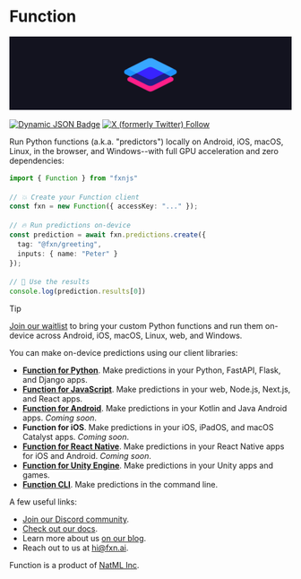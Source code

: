 # Function

![function logo](https://raw.githubusercontent.com/fxnai/.github/main/logo_wide.png)

[![Dynamic JSON Badge](https://img.shields.io/badge/dynamic/json?url=https%3A%2F%2Fdiscord.com%2Fapi%2Finvites%2Fy5vwgXkz2f%3Fwith_counts%3Dtrue&query=%24.approximate_member_count&logo=discord&logoColor=white&label=Function%20community)](https://fxn.ai/community)
[![X (formerly Twitter) Follow](https://img.shields.io/twitter/follow/fxnai)](https://twitter.com/fxnai)

Run Python functions (a.k.a. "predictors") locally on Android, iOS, macOS, Linux, in the browser, and Windows--with full GPU acceleration and zero dependencies:
```ts
import { Function } from "fxnjs"

// 💥 Create your Function client
const fxn = new Function({ accessKey: "..." });

// 🔥 Run predictions on-device
const prediction = await fxn.predictions.create({
  tag: "@fxn/greeting",
  inputs: { name: "Peter" }
});

// 🚀 Use the results
console.log(prediction.results[0])
```

> [!TIP]
> [Join our waitlist](https://fxn.ai/waitlist) to bring your custom Python functions and run them on-device across Android, iOS, macOS, Linux, web, and Windows.
> 
You can make on-device predictions using our client libraries:

- **[Function for Python](https://github.com/fxnai/fxn)**. Make predictions in your Python, FastAPI, Flask, and Django apps.
- **[Function for JavaScript](https://github.com/fxnai/fxnjs)**. Make predictions in your web, Node.js, Next.js, and React apps.
- **[Function for Android](https://central.sonatype.com/artifact/ai.fxn/fxn)**. Make predictions in your Kotlin and Java Android apps. *Coming soon*.
- **Function for iOS**. Make predictions in your iOS, iPadOS, and macOS Catalyst apps. *Coming soon*.
- **[Function for React Native](https://www.npmjs.com/package/react-native-fxn)**. Make predictions in your React Native apps for iOS and Android. *Coming soon*.
- **[Function for Unity Engine](https://github.com/fxnai/fxn3d)**. Make predictions in your Unity apps and games.
- **[Function CLI](https://github.com/fxnai/fxn)**. Make predictions in the command line.

A few useful links:

- [Join our Discord community](https://fxn.ai/community).
- [Check out our docs](https://docs.fxn.ai).
- Learn more about us [on our blog](https://blog.fxn.ai).
- Reach out to us at [hi@fxn.ai](mailto:hi@fxn.ai).

Function is a product of [NatML Inc](https://github.com/natmlx).
